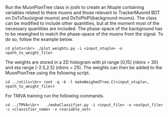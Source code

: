 Run the MuonPionTree class in joshi to create an Ntuple containing variables related to there muons and those relevant to TrackerMuonId BDT on DsToTau(signal muons) and DsToPhiPi(background muons).
The class can be modified to include other quantities, but at the moment most of the necessary quantities are included. 
The phase-space of the background has to be reweighed to match the phase-space of the muons from the signal. To do so, follow the example below.

`cd plots<\br>
./plot_weights.py -i <input_ntuple> -o <path_to_weight_file>
`

The weights are stored in a 2D histogram with pt range [0,15] (nbins = 30) and eta range [-2.5,2.5] (nbins = 25). The weights can then be added to the MuonPionTree using the following script.

`
cd ../utils<\br>
root -q -b -l makeWeighedTree.C(<input_ntuple>, <path_to_weight_file>)
`

For TMVA training run the following commands.

`
cd ../TMVA<\br>  
./makeClassifier.py -i <input_file> -o <output_file> -c <classifier_name> -v <variable_set>
`
